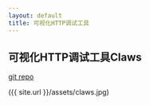 ```yaml
---
layout: default
title: 可视化HTTP调试工具
---
```

## 可视化HTTP调试工具Claws

[git repo](https://github.com/devWayne/claws.git)

({{ site.url }}/assets/claws.jpg)
